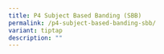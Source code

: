 ```yaml
---
title: P4 Subject Based Banding (SBB)
permalink: /p4-subject-based-banding-sbb/
variant: tiptap
description: ""
---
```

